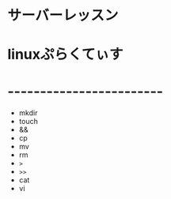 # サーバーレッスン  
# linuxぷらくてぃす  
# ------------------------  

* mkdir  
* touch  
* &&  
* cp  
* mv  
* rm    
* `>`  
* ```>>```  
* cat  
* vi  
